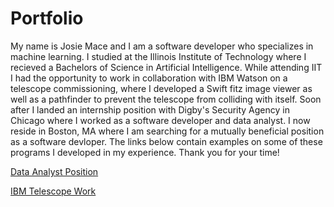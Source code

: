 # Portfolio

My name is Josie Mace and I am a software developer who specializes in machine learning. I studied at the Illinois Institute of Technology
where I recieved a Bachelors of Science in Artificial Intelligence. While attending IIT I had the opportunity to work in collaboration with IBM Watson on a telescope commissioning, where I developed a Swift fitz image viewer as well as a pathfinder to prevent the telescope from colliding with itself. Soon after I landed an internship position with Digby's Security Agency in Chicago where I worked as a software developer and data analyst. I now reside in Boston, MA where I am searching for a mutually beneficial position as a software devloper.
The links below contain examples on some of these programs I developed in my experience. Thank you for your time!

[Data Analyst Position](https://github.com/josiemace/Portfolio/blob/4aec62859cd716a56cdead7e0b93f601043f502d/Internship%20Work%20(Digby's)/ReadMe_Internship.md)

[IBM Telescope Work](https://github.com/josiemace/Portfolio/blob/b8815bb2a234ec2ddafaf90fff47ff5d35f53fe8/IBM%20Telescope%20Commissioning/Pathfinder.ipynb)
